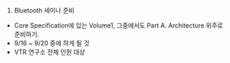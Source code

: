 1. Bluetooth 세미나 준비
- Core Specification에 있는 Volume1, 그중에서도 Part A. Architecture 위주로 준비하기.
- 9/16 ~ 9/20 중에 하게 될 것
- VTR 연구소 전체 인원 대상

